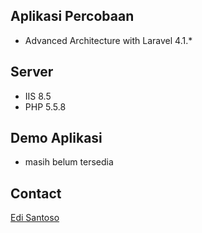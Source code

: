 ## Aplikasi Percobaan
- Advanced Architecture with Laravel 4.1.*

## Server
- IIS 8.5
- PHP 5.5.8

## Demo Aplikasi 
- masih belum tersedia

## Contact
[Edi Santoso](http://twitter.com/cyberid41)